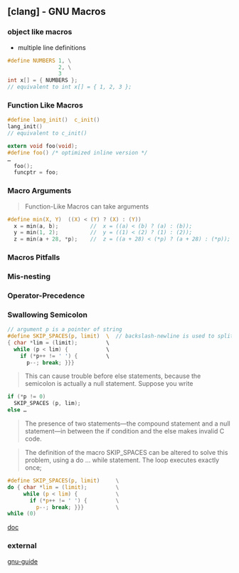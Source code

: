 ## [clang] - GNU Macros

### object like macros

* multiple line definitions
```c
#define NUMBERS 1, \
                2, \
                3
int x[] = { NUMBERS };
// equivalent to int x[] = { 1, 2, 3 };
```

### Function Like Macros

```c
#define lang_init()  c_init()
lang_init()
// equivalent to c_init()
```

```c
extern void foo(void);
#define foo() /* optimized inline version */
…
  foo();
  funcptr = foo;
```

### Macro Arguments
> Function-Like Macros can take arguments

```c
#define min(X, Y)  ((X) < (Y) ? (X) : (Y))
  x = min(a, b);          //  x = ((a) < (b) ? (a) : (b));
  y = min(1, 2);          //  y = ((1) < (2) ? (1) : (2));
  z = min(a + 28, *p);    //  z = ((a + 28) < (*p) ? (a + 28) : (*p));
```


### Macros Pitfalls

### Mis-nesting

### Operator-Precedence

### Swallowing Semicolon

```c
// argument p is a pointer of string
#define SKIP_SPACES(p, limit)  \  // backslash-newline is used to split the macro definition
{ char *lim = (limit);         \
  while (p < lim) {            \
    if (*p++ != ' ') {         \
      p--; break; }}}
```

> This can cause trouble before else statements, because the semicolon is actually a null statement. Suppose you write
```c
if (*p != 0)
  SKIP_SPACES (p, lim);
else …
```
> The presence of two statements—the compound statement and a null statement—in between the if condition and the else makes invalid C code.

> The definition of the macro SKIP_SPACES can be altered to solve this problem, using a do … while statement. The loop executes exactly once;
```c
#define SKIP_SPACES(p, limit)     \
do { char *lim = (limit);         \
     while (p < lim) {            \
       if (*p++ != ' ') {         \
         p--; break; }}}          \
while (0)
```

[doc](https://gcc.gnu.org/onlinedocs/cpp/Swallowing-the-Semicolon.html#Swallowing-the-Semicolon)


### external
[gnu-guide](https://gcc.gnu.org/onlinedocs/cpp/Macros.html#Macros)
